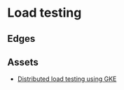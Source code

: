 # Load testing

## Edges

## Assets
- [Distributed load testing using GKE](assets/documentation_architecture_distributed_load_testing_using_gke)